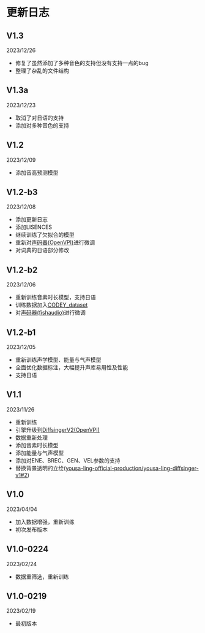 # 更新日志


## V1.3

2023/12/26
- 修复了虽然添加了多种音色的支持但没有支持一点的bug
- 整理了杂乱的文件结构

## V1.3a

2023/12/23
- 取消了对日语的支持
- 添加对多种音色的支持

## V1.2

2023/12/09
- 添加音高预测模型


## V1.2-b3

2023/12/08
- 添加更新日志
- 添加LISENCES
- 继续训练了欠拟合的模型
- 重新对[声码器(OpenVPI)][4]进行微调
- 对词典的日语部分修改


## V1.2-b2

2023/12/06
- 重新训练音素时长模型，支持日语
- 训练数据加入[CODEY_dataset][5]
- 对[声码器(fishaudio)][3]进行微调


## V1.2-b1

2023/12/05
- 重新训练声学模型、能量与气声模型
- 全面优化数据标注，大幅提升声库易用性及性能
- 支持日语


## V1.1

2023/11/26
- 重新训练
- 引擎升级到[DiffsingerV2(OpenVPI)][2]
- 数据重新处理
- 添加音素时长模型
- 添加能量与气声模型
- 添加对ENE、BREC、GEN、VEL参数的支持
- 替换背景透明的立绘([yousa-ling-official-production/yousa-ling-diffsinger-v1#2][1])


## V1.0

2023/04/04
- 加入数据增强，重新训练
- 初次发布版本


## V1.0-0224

2023/02/24
- 数据重筛选，重新训练


## V1.0-0219

2023/02/19
- 最初版本





 [1]: https://github.com/yousa-ling-official-production/yousa-ling-diffsinger-v1/pull/2
 [2]: https://github.com/openvpi/DiffSinger
 [3]: https://github.com/fishaudio/fish-diffusion/releases/tag/v2.0.0
 [4]: https://openvpi.github.io/vocoders/
 [5]: https://github.com/KakaruHayate/CODEY_Dataset